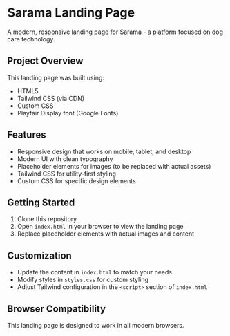# Sarama Landing Page

A modern, responsive landing page for Sarama - a platform focused on dog care technology.

## Project Overview

This landing page was built using:
- HTML5
- Tailwind CSS (via CDN)
- Custom CSS
- Playfair Display font (Google Fonts)

## Features

- Responsive design that works on mobile, tablet, and desktop
- Modern UI with clean typography
- Placeholder elements for images (to be replaced with actual assets)
- Tailwind CSS for utility-first styling
- Custom CSS for specific design elements

## Getting Started

1. Clone this repository
2. Open `index.html` in your browser to view the landing page
3. Replace placeholder elements with actual images and content

## Customization

- Update the content in `index.html` to match your needs
- Modify styles in `styles.css` for custom styling
- Adjust Tailwind configuration in the `<script>` section of `index.html`

## Browser Compatibility

This landing page is designed to work in all modern browsers.
